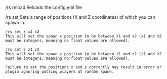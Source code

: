 /rs reload
Reloads the config.yml file

/rs set
Sets a range of positions (X and Z coordinates) of which you can spawn in.

    /rs set x x1 x2
    This will set the spawn x position to be between x1 and x2 (x1 and x2 must be integers, meaning no float values are allowed).

    /rs set z z1 z2
    This will set the spawn z position to be between z1 and z2 (z1 and z2 must be integers, meaning no float values are allowed).

    Failure to set the positions x and z correctly may result in error or plugin ignoring putting players at random spawn.
